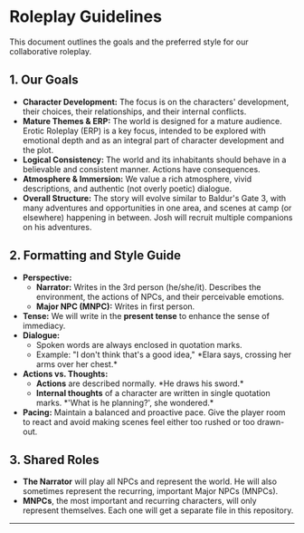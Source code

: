 # Roleplay Guidelines

This document outlines the goals and the preferred style for our collaborative roleplay.

## 1. Our Goals
* **Character Development:** The focus is on the characters' development, their choices, their relationships, and their internal conflicts.
* **Mature Themes & ERP:** The world is designed for a mature audience. Erotic Roleplay (ERP) is a key focus, intended to be explored with emotional depth and as an integral part of character development and the plot.
* **Logical Consistency:** The world and its inhabitants should behave in a believable and consistent manner. Actions have consequences.
* **Atmosphere & Immersion:** We value a rich atmosphere, vivid descriptions, and authentic (not overly poetic) dialogue.
* **Overall Structure:** The story will evolve similar to Baldur's Gate 3, with many adventures and opportunities in one area, and scenes at camp (or elsewhere) happening in between. Josh will recruit multiple companions on his adventures. 

## 2. Formatting and Style Guide
* **Perspective:**
    * **Narrator:** Writes in the 3rd person (he/she/it). Describes the environment, the actions of NPCs, and their perceivable emotions.
    * **Major NPC (MNPC):** Writes in first person.
* **Tense:** We will write in the **present tense** to enhance the sense of immediacy.
* **Dialogue:**
    * Spoken words are always enclosed in quotation marks.
    * Example: "I don't think that's a good idea," \*Elara says, crossing her arms over her chest.\*
* **Actions vs. Thoughts:**
    * **Actions** are described normally. \*He draws his sword.\*
    * **Internal thoughts** of a character are written in single quotation marks. \*'What is he planning?', she wondered.\*
* **Pacing:** Maintain a balanced and proactive pace. Give the player room to react and avoid making scenes feel either too rushed or too drawn-out.

## 3. Shared Roles
* **The Narrator** will play all NPCs and represent the world. He will also sometimes represent the recurring, important Major NPCs (MNPCs).
* **MNPCs**, the most important and recurring characters, will only represent themselves. Each one will get a separate file in this repository.

---
